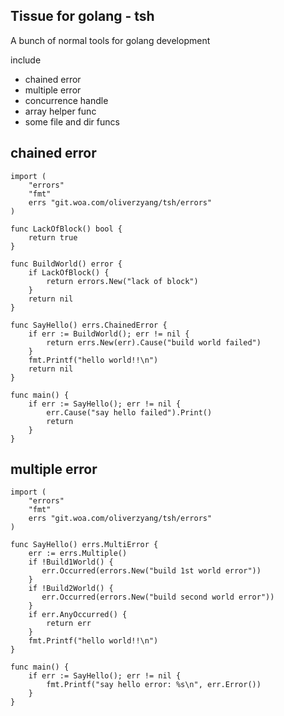 ## Tissue for golang - tsh

A bunch of normal tools for golang development

include

* chained error
* multiple error
* concurrence handle
* array helper func
* some file and dir funcs


## chained error

```golang
import (
    "errors"
    "fmt"
    errs "git.woa.com/oliverzyang/tsh/errors"
)

func LackOfBlock() bool {
    return true
}

func BuildWorld() error {
    if LackOfBlock() {
        return errors.New("lack of block")
    }
    return nil
}

func SayHello() errs.ChainedError {
    if err := BuildWorld(); err != nil {
        return errs.New(err).Cause("build world failed")
    }
    fmt.Printf("hello world!!\n")
    return nil
}

func main() {
    if err := SayHello(); err != nil {
        err.Cause("say hello failed").Print()
        return
    }
}
```

## multiple error

```golang
import (
    "errors"
    "fmt"
    errs "git.woa.com/oliverzyang/tsh/errors"
)

func SayHello() errs.MultiError {
    err := errs.Multiple()
    if !Build1World() {
       err.Occurred(errors.New("build 1st world error")) 
    }
    if !Build2World() {
       err.Occurred(errors.New("build second world error")) 
    }
    if err.AnyOccurred() {
        return err
    }
    fmt.Printf("hello world!!\n")
}

func main() {
    if err := SayHello(); err != nil {
        fmt.Printf("say hello error: %s\n", err.Error())
    }
}
```
